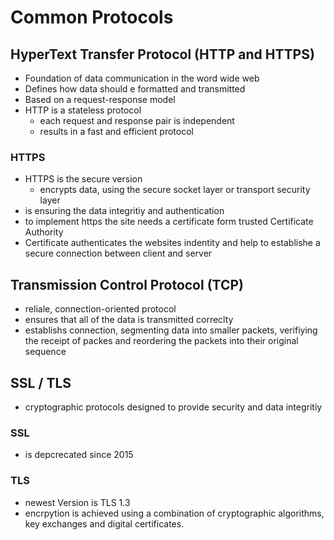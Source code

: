 # Common Protocols

## HyperText Transfer Protocol (HTTP and HTTPS)

- Foundation of data communication in the word wide web 
- Defines how data should e formatted and transmitted
- Based on a request-response model
- HTTP is a stateless protocol
    - each request and response pair is independent
    - results in a fast and efficient protocol

### HTTPS    
- HTTPS is the secure version 
    - encrypts data, using the secure socket layer or transport security layer
- is ensuring the data integritiy and authentication
- to implement https the site needs a certificate form trusted Certificate Authority
- Certificate authenticates the websites indentity and help to establishe a secure connection between client and server

## Transmission Control Protocol (TCP)

- reliale, connection-oriented protocol
- ensures that all of the data is transmitted correclty 
- establishs connection, segmenting data into smaller packets, verifiying the receipt of packes and reordering the packets into their original sequence

## SSL / TLS

- cryptographic protocols designed to provide security and data integritiy

### SSL
- is depcrecated since 2015

### TLS
- newest Version is TLS 1.3
- encrpytion is achieved using a combination of cryptographic algorithms, key exchanges and digital certificates. 
